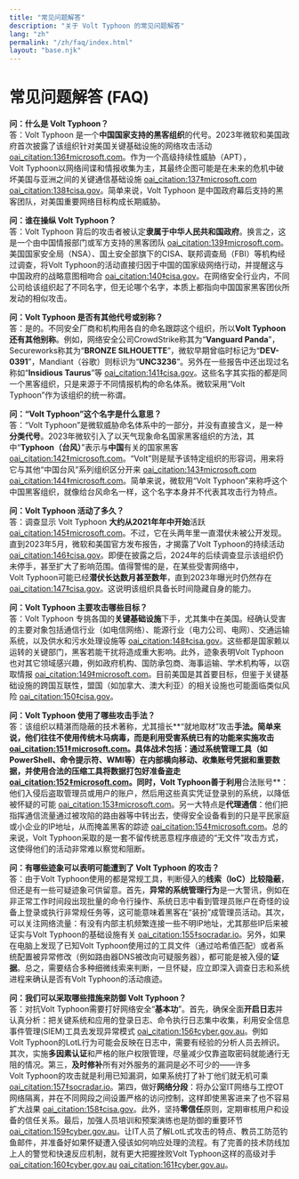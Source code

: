 ```yaml
---
title: "常见问题解答"
description: "关于 Volt Typhoon 的常见问题解答"
lang: "zh"
permalink: "/zh/faq/index.html"
layout: "base.njk"
---
```


# 常见问题解答 (FAQ)

**问：什么是 Volt Typhoon？**  
答：Volt Typhoon 是一个**中国国家支持的黑客组织**的代号。2023年微软和美国政府首次披露了该组织针对美国关键基础设施的网络攻击活动 [oai_citation:136‡microsoft.com](https://www.microsoft.com/en-us/security/blog/2023/05/24/volt-typhoon-targets-us-critical-infrastructure-with-living-off-the-land-techniques/#:~:text=Microsoft%20has%20uncovered%20stealthy%20and,Asia%20region%20during%20future%20crises)。作为一个高级持续性威胁（APT），Volt Typhoon以网络间谍和情报收集为主，其最终企图可能是在未来的危机中破坏美国与亚洲之间的关键通信基础设施 [oai_citation:137‡microsoft.com](https://www.microsoft.com/en-us/security/blog/2023/05/24/volt-typhoon-targets-us-critical-infrastructure-with-living-off-the-land-techniques/#:~:text=Microsoft%20has%20uncovered%20stealthy%20and,Asia%20region%20during%20future%20crises) [oai_citation:138‡cisa.gov](https://www.cisa.gov/news-events/cybersecurity-advisories/aa24-038a#:~:text=The%20U,S)。简单来说，Volt Typhoon 是中国政府幕后支持的黑客团队，对美国重要网络目标构成长期威胁。

**问：谁在操纵 Volt Typhoon？**  
答：Volt Typhoon 背后的攻击者被认定**隶属于中华人民共和国政府**。换言之，这是一个由中国情报部门或军方支持的黑客团队 [oai_citation:139‡microsoft.com](https://www.microsoft.com/en-us/security/blog/2023/05/24/volt-typhoon-targets-us-critical-infrastructure-with-living-off-the-land-techniques/#:~:text=Microsoft%20has%20uncovered%20stealthy%20and,Asia%20region%20during%20future%20crises)。美国国家安全局（NSA）、国土安全部旗下的CISA、联邦调查局（FBI）等机构经过调查，将Volt Typhoon的活动直接归因于中国的国家级网络行动，并提醒这与中国政府的战略意图相吻合 [oai_citation:140‡cisa.gov](https://www.cisa.gov/news-events/cybersecurity-advisories/aa24-038a#:~:text=The%20U,S)。在网络安全行业内，不同公司给该组织起了不同名字，但无论哪个名字，本质上都指向中国国家黑客团伙所发动的相似攻击。

**问：Volt Typhoon 是否有其他代号或别称？**  
答：是的。不同安全厂商和机构用各自的命名跟踪这个组织，所以**Volt Typhoon还有其他别称**。例如，网络安全公司CrowdStrike称其为“**Vanguard Panda**”，Secureworks称其为“**BRONZE SILHOUETTE**”，微软早期曾临时标记为“**DEV-0391**”，Mandiant（谷歌）则标识为“**UNC3236**”。另外在一些报告中还出现过名称如“**Insidious Taurus**”等 [oai_citation:141‡cisa.gov](https://www.cisa.gov/news-events/cybersecurity-advisories/aa24-038a#:~:text=observations%20from%20the%20U,UNC3236%2C%20Voltzite%2C%20and%20Insidious%20Taurus)。这些名字其实指的都是同一个黑客组织，只是来源于不同情报机构的命名体系。微软采用“Volt Typhoon”作为该组织的统一称谓。

**问：“Volt Typhoon”这个名字是什么意思？**  
答：“Volt Typhoon”是微软威胁命名体系中的一部分，并没有直接含义，是一种**分类代号**。2023年微软引入了以天气现象命名国家黑客组织的方法，其中“**Typhoon（台风）**”表示与**中国**有关的国家黑客 [oai_citation:142‡microsoft.com](https://www.microsoft.com/en-us/security/blog/2023/04/18/microsoft-shifts-to-a-new-threat-actor-naming-taxonomy/#:~:text=In%20our%20new%20taxonomy%2C%20threat,in%20the%20new%20naming%20convention)。“Volt”则是赋予该特定组织的形容词，用来将它与其他“中国台风”系列组织区分开来 [oai_citation:143‡microsoft.com](https://www.microsoft.com/en-us/security/blog/2023/04/18/microsoft-shifts-to-a-new-threat-actor-naming-taxonomy/#:~:text=In%20our%20new%20taxonomy%2C%20threat,in%20the%20new%20naming%20convention) [oai_citation:144‡microsoft.com](https://www.microsoft.com/en-us/security/blog/2023/04/18/microsoft-shifts-to-a-new-threat-actor-naming-taxonomy/#:~:text=Threat%20actors%20within%20the%20same,works%20for%20Russia%20and%20Iran)。简单来说，微软用“Volt Typhoon”来称呼这个中国黑客组织，就像给台风命名一样，这个名字本身并不代表其攻击行为特点。

**问：Volt Typhoon 活动了多久？**  
答：调查显示 Volt Typhoon **大约从2021年年中开始**活跃 [oai_citation:145‡microsoft.com](https://www.microsoft.com/en-us/security/blog/2023/05/24/volt-typhoon-targets-us-critical-infrastructure-with-living-off-the-land-techniques/#:~:text=Volt%20Typhoon%20has%20been%20active,our%20visibility%20into%20these%20threats)。不过，它在头两年里一直潜伏未被公开发现。直到2023年5月，微软和美国官方发布报告，才揭露了Volt Typhoon的持续活动 [oai_citation:146‡cisa.gov](https://www.cisa.gov/news-events/cybersecurity-advisories/aa24-038a#:~:text=In%20May%202023%2C%20the%20authoring,and%20its%20territories%2C%20including%20Guam)。即便在披露之后，2024年的后续调查显示该组织仍未停手，甚至扩大了影响范围。值得警惕的是，在某些受害网络中，Volt Typhoon可能已经**潜伏长达数月甚至数年**，直到2023年曝光时仍然存在 [oai_citation:147‡cisa.gov](https://www.cisa.gov/news-events/cybersecurity-advisories/aa24-038a#:~:text=cyber%20activity%20when%20targeting%20critical,and%20understanding%20the%20target%20environment)。这说明该组织具备长时间隐藏自身的能力。

**问：Volt Typhoon 主要攻击哪些目标？**  
答：Volt Typhoon 专挑各国的**关键基础设施**下手，尤其集中在美国。经确认受害的主要对象包括通信行业（如电信网络）、能源行业（电力公司、电网）、交通运输系统，以及供水和污水处理设施等 [oai_citation:148‡cisa.gov](https://www.cisa.gov/news-events/cybersecurity-advisories/aa24-038a#:~:text=The%20U,S)。这些都是国家赖以运转的关键部门，黑客若能干扰将造成重大影响。此外，迹象表明Volt Typhoon也对其它领域感兴趣，例如政府机构、国防承包商、海事运输、学术机构等，以窃取情报 [oai_citation:149‡microsoft.com](https://www.microsoft.com/en-us/security/blog/2023/05/24/volt-typhoon-targets-us-critical-infrastructure-with-living-off-the-land-techniques/#:~:text=Volt%20Typhoon%20has%20been%20active,our%20visibility%20into%20these%20threats)。目前美国是其首要目标，但鉴于关键基础设施的跨国互联性，盟国（如加拿大、澳大利亚）的相关设施也可能面临类似风险 [oai_citation:150‡cisa.gov](https://www.cisa.gov/news-events/cybersecurity-advisories/aa24-038a#:~:text=States%20and%20its%20territories%2C%20including,sponsored%20actors%20is)。

**问：Volt Typhoon 使用了哪些攻击手法？**  
答：该组织以精湛而隐蔽的技术著称，尤其擅长**“就地取材”攻击**手法。简单来说，他们往往不使用传统木马病毒，而是利用受害系统已有的功能来实施攻击 [oai_citation:151‡microsoft.com](https://www.microsoft.com/en-us/security/blog/2023/05/24/volt-typhoon-targets-us-critical-infrastructure-with-living-off-the-land-techniques/#:~:text=To%20achieve%20their%20objective%2C%20the,C2%29%20channel)。具体战术包括：通过系统管理工具（如PowerShell、命令提示符、WMI等）在内部横向移动、收集账号凭据和重要数据，并使用合法的压缩工具将数据打包好准备盗走 [oai_citation:152‡microsoft.com](https://www.microsoft.com/en-us/security/blog/2023/05/24/volt-typhoon-targets-us-critical-infrastructure-with-living-off-the-land-techniques/#:~:text=To%20achieve%20their%20objective%2C%20the,C2%29%20channel)。同时，Volt Typhoon善于利用**合法账号**：他们入侵后盗取管理员或用户的账户，然后用这些真实凭证登录别的系统，以降低被怀疑的可能 [oai_citation:153‡microsoft.com](https://www.microsoft.com/en-us/security/blog/2023/05/24/volt-typhoon-targets-us-critical-infrastructure-with-living-off-the-land-techniques/#:~:text=To%20achieve%20their%20objective%2C%20the,C2%29%20channel)。另一大特点是**代理通信**：他们把指挥通信流量通过被攻陷的路由器等中转出去，使得安全设备看到的只是平民家庭或小企业的IP地址，从而掩盖黑客的踪迹 [oai_citation:154‡microsoft.com](https://www.microsoft.com/en-us/security/blog/2023/05/24/volt-typhoon-targets-us-critical-infrastructure-with-living-off-the-land-techniques/#:~:text=,C2%29%20channel)。总的来说，Volt Typhoon采取的是一套不留传统恶意程序痕迹的“无文件”攻击方式，这使得他们的活动非常难以察觉和阻断。

**问：有哪些迹象可以表明可能遭到了 Volt Typhoon 的攻击？**  
答：由于Volt Typhoon使用的都是常规工具，判断侵入的**线索（IoC）比较隐蔽**，但还是有一些可疑迹象可供留意。首先，**异常的系统管理行为**是一大警讯，例如在非正常工作时间段出现批量的命令行操作、系统日志中看到管理员账户在奇怪的设备上登录或执行非常规任务等，这可能意味着黑客在“装扮”成管理员活动。其次，可以关注网络流量：有没有内部主机频繁连接一些不明IP地址，尤其那些IP后来被证实与Volt Typhoon的基础设施有关 [oai_citation:155‡socradar.io](https://socradar.io/apt-profile-volt-typhoon/#:~:text=IoCs%20Related%20to%20Volt%20Typhoon)。另外，如果在电脑上发现了已知Volt Typhoon使用过的工具文件（通过哈希值匹配）或者系统配置被异常修改（例如路由器DNS被改向可疑服务器），都可能是被入侵的**证据**。总之，需要结合多种细微线索来判断，一旦怀疑，应立即深入调查日志和系统进程来确认是否有Volt Typhoon的活动痕迹。

**问：我们可以采取哪些措施来防御 Volt Typhoon？**  
答：对抗Volt Typhoon需要打好网络安全“**基本功**”。首先，确保全面**开启日志**并认真分析：把关键系统和应用的登录日志、命令执行日志集中收集，利用安全信息事件管理(SIEM)工具去发现异常模式 [oai_citation:156‡cyber.gov.au](https://www.cyber.gov.au/about-us/view-all-content/alerts-and-advisories/prc-state-sponsored-cyber-activity_actions-for-critical-infrastructure-leaders#:~:text=,need%20to%20effectively%20detect%20compromise)。例如Volt Typhoon的LotL行为可能会反映在日志中，需要有经验的分析人员去辨识。其次，实施**多因素认证**和严格的账户权限管理，尽量减少仅靠盗取密码就能通行无阻的情况。第三，**及时修补**所有对外服务的漏洞是必不可少的——许多Volt Typhoon的攻击就是利用已知漏洞，如果系统打了补丁他们就无机可乘 [oai_citation:157‡socradar.io](https://socradar.io/apt-profile-volt-typhoon/#:~:text=Exploiting%20Known%20Vulnerabilities%3A%20The%20group,gaining%20unauthorized%20access%20to%20systems)。第四，做好**网络分段**：将办公室IT网络与工控OT网络隔离，并在不同网段之间设置严格的访问控制，这样即使黑客进来了也不容易扩大战果 [oai_citation:158‡cisa.gov](https://www.cisa.gov/news-events/cybersecurity-advisories/aa24-038a#:~:text=The%20U,S)。此外，坚持**零信任**原则，定期审核用户和设备的信任关系。最后，加强人员培训和预案演练也是防御的重要环节 [oai_citation:159‡cyber.gov.au](https://www.cyber.gov.au/about-us/view-all-content/alerts-and-advisories/prc-state-sponsored-cyber-activity_actions-for-critical-infrastructure-leaders#:~:text=,Ensuring%20comprehensive%20and)。让IT人员了解LotL式攻击的特点、教员工防范钓鱼邮件，并准备好如果怀疑遭入侵该如何响应处理的流程。有了完善的技术防线加上人的警觉和快速反应机制，就有更大把握挫败Volt Typhoon这样的高级对手 [oai_citation:160‡cyber.gov.au](https://www.cyber.gov.au/about-us/view-all-content/alerts-and-advisories/prc-state-sponsored-cyber-activity_actions-for-critical-infrastructure-leaders#:~:text=,need%20to%20effectively%20detect%20compromise) [oai_citation:161‡cyber.gov.au](https://www.cyber.gov.au/about-us/view-all-content/alerts-and-advisories/prc-state-sponsored-cyber-activity_actions-for-critical-infrastructure-leaders#:~:text=,Ensuring%20comprehensive%20and)。
